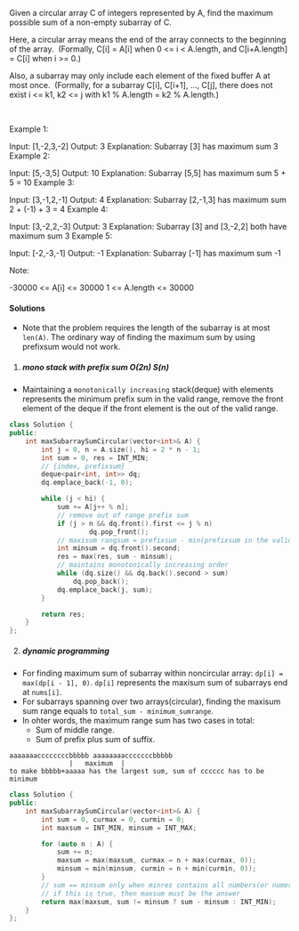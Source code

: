 Given a circular array C of integers represented by A, find the maximum possible sum of a non-empty subarray of C.

Here, a circular array means the end of the array connects to the beginning of the array.  (Formally, C[i] = A[i] when 0 <= i < A.length, and C[i+A.length] = C[i] when i >= 0.)

Also, a subarray may only include each element of the fixed buffer A at most once.  (Formally, for a subarray C[i], C[i+1], ..., C[j], there does not exist i <= k1, k2 <= j with k1 % A.length = k2 % A.length.)

 

Example 1:

Input: [1,-2,3,-2]
Output: 3
Explanation: Subarray [3] has maximum sum 3
Example 2:

Input: [5,-3,5]
Output: 10
Explanation: Subarray [5,5] has maximum sum 5 + 5 = 10
Example 3:

Input: [3,-1,2,-1]
Output: 4
Explanation: Subarray [2,-1,3] has maximum sum 2 + (-1) + 3 = 4
Example 4:

Input: [3,-2,2,-3]
Output: 3
Explanation: Subarray [3] and [3,-2,2] both have maximum sum 3
Example 5:

Input: [-2,-3,-1]
Output: -1
Explanation: Subarray [-1] has maximum sum -1
 

Note:

-30000 <= A[i] <= 30000
1 <= A.length <= 30000

#### Solutions

- Note that the problem requires the length of the subarray is at most `len(A)`. The ordinary way of finding the maximum sum by using prefixsum would not work.

1. ##### mono stack with prefix sum O(2n) S(n)

- Maintaining a `monotonically increasing` stack(deque) with elements represents the minimum prefix sum in the valid range, remove the front element of the deque if the front element is the out of the valid range.

```cpp
class Solution {
public:
    int maxSubarraySumCircular(vector<int>& A) {
        int j = 0, n = A.size(), hi = 2 * n - 1;
        int sum = 0, res = INT_MIN;
        // {index, prefixsum}
        deque<pair<int, int>> dq;
        dq.emplace_back(-1, 0);

        while (j < hi) {
            sum += A[j++ % n];
            // remove out of range prefix sum
            if (j > n && dq.front().first <= j % n)
                    dq.pop_front();
            // maxisum rangsum = prefixsum - min(prefixsum in the valid range)
            int minsum = dq.front().second;
            res = max(res, sum - minsum);
            // maintains monotonically increasing order
            while (dq.size() && dq.back().second > sum)
                dq.pop_back();
            dq.emplace_back(j, sum);
        }

        return res;
    }
};
```

2. ##### dynamic programming

- For finding maximum sum of subarray within noncircular array: `dp[i] = max(dp[i - 1], 0)`. `dp[i]` represents the maxisum sum of subarrays end at `nums[i]`.
- For subarrays spanning over two arrays(circular), finding the maxisum sum range equals to `total_sum - minimum_sumrange`.
- In ohter words, the maximum range sum has two cases in total:
    - Sum of middle range.
    - Sum of prefix plus sum of suffix.

```
aaaaaaaccccccccbbbbb aaaaaaaacccccccbbbbb
               |   maximum  |
to make bbbbb+aaaaa has the largest sum, sum of cccccc has to be minimum
```

```cpp
class Solution {
public:
    int maxSubarraySumCircular(vector<int>& A) {
        int sum = 0, curmax = 0, curmin = 0;
        int maxsum = INT_MIN, minsum = INT_MAX;

        for (auto n : A) {
            sum += n;
            maxsum = max(maxsum, curmax = n + max(curmax, 0));
            minsum = min(minsum, curmin = n + min(curmin, 0));
        }
        // sum == minsum only when minres contains all numbers(or numers outside minres are all zeros) and sum <= 0
        // if this is true, then maxsum must be the answer
        return max(maxsum, sum != minsum ? sum - minsum : INT_MIN);
    }
};
```